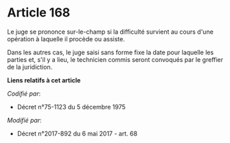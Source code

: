 # Article 168

Le juge se prononce sur-le-champ si la difficulté survient au cours d'une opération à laquelle il procède ou assiste. 

Dans les autres cas, le juge saisi sans forme fixe la date pour laquelle les parties et, s'il y a lieu, le technicien commis
seront convoqués par le greffier de la juridiction.

**Liens relatifs à cet article**

_Codifié par_:

  - Décret n°75-1123 du 5 décembre 1975

_Modifié par_:

  - Décret n°2017-892 du 6 mai 2017 - art. 68
